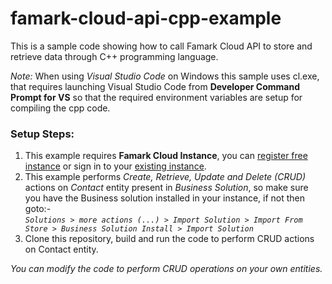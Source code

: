 # famark-cloud-api-cpp-example
This is a sample code showing how to call Famark Cloud API to store and retrieve data through C++ programming language.

*Note:* When using *Visual Studio Code* on Windows this sample uses cl.exe, that requires launching Visual Studio Code from **Developer Command Prompt for VS** so that the required environment variables are setup for compiling the cpp code.

### Setup Steps:
1. This example requires **Famark Cloud Instance**, you can [register free instance](https://www.famark.com/Install/?ic=FreeDev) or sign in to your [existing instance](https://www.famark.com/).
2. This example performs *Create, Retrieve, Update and Delete (CRUD)* actions on *Contact* entity present in *Business Solution*, so make sure you have the Business solution installed in your instance, if not then goto:-  
*`Solutions > more actions (...) > Import Solution > Import From Store > Business Solution Install > Import Solution`*
3. Clone this repository, build and run the code to perform CRUD actions on Contact entity.

*You can modify the code to perform CRUD operations on your own entities.*
